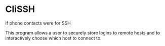 # CliSSH

If phone contacts were for SSH

This program allows a user to securely store logins to remote hosts and to interactively choose which host to connect to.


